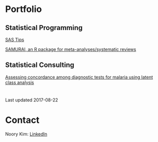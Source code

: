 # Portfolio


## Statistical Programming

[SAS Tips](/sas-tips)

[SAMURAI, an R package for meta-analyses/systematic reviews](/R-samurai)


## Statistical Consulting

[Assessing concordance among diagnostic tests for malaria using latent class analysis](/stat-lca-malaria-tests)


#

Last updated 2017-08-22


# Contact

Noory Kim: [LinkedIn](https://www.linkedin.com/in/noory)



